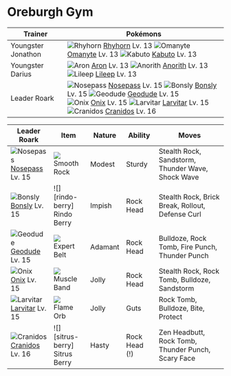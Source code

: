 # Oreburgh Gym

Trainer                    | Pokémons
---                        | ---
Youngster Jonathon         | ![][111]  [Rhyhorn] Lv. 13  ![][138]  [Omanyte] Lv. 13  ![][140]  [Kabuto] Lv. 13
Youngster Darius           | ![][304]  [Aron] Lv. 13  ![][347]  [Anorith] Lv. 13  ![][345]  [Lileep] Lv. 13
Leader Roark               | ![][299]  [Nosepass] Lv. 15  ![][438]  [Bonsly] Lv. 15  ![][074]  [Geodude] Lv. 15 <br> ![][095]  [Onix] Lv. 15  ![][246]  [Larvitar] Lv. 15  ![][408]  [Cranidos] Lv. 16

Leader Roark         | Item          | Nature  | Ability       | Moves
---                  | ---           | ---     | ---           | ---
![][299]<br> [Nosepass] Lv. 15        | ![][smooth-rock]<br> Smooth Rock        | Modest   | Sturdy              | Stealth Rock, Sandstorm, Thunder Wave, Shock Wave
![][438]<br> [Bonsly] Lv. 15          | ![][rindo-berry]<br> Rindo Berry        | Impish   | Rock Head           | Stealth Rock, Brick Break, Rollout, Defense Curl
![][074]<br> [Geodude] Lv. 15         | ![][expert-belt]<br> Expert Belt        | Adamant  | Rock Head           | Bulldoze, Rock Tomb, Fire Punch, Thunder Punch
![][095]<br> [Onix] Lv. 15            | ![][muscle-band]<br> Muscle Band        | Jolly    | Rock Head           | Stealth Rock, Rock Tomb, Bulldoze, Sandstorm
![][246]<br> [Larvitar] Lv. 15        | ![][flame-orb]<br> Flame Orb            | Jolly    | Guts                | Rock Tomb, Bulldoze, Bite, Protect
![][408]<br> [Cranidos] Lv. 16        | ![][sitrus-berry]<br> Sitrus Berry      | Hasty    | Rock Head (!)       | Zen Headbutt, Rock Tomb, Thunder Punch, Scary Face


[074]: https://raw.githubusercontent.com/PokeAPI/sprites/master/sprites/pokemon/74.png "Geodude"
[095]: https://raw.githubusercontent.com/PokeAPI/sprites/master/sprites/pokemon/95.png "Onix"
[111]: https://raw.githubusercontent.com/PokeAPI/sprites/master/sprites/pokemon/111.png "Rhyhorn"
[138]: https://raw.githubusercontent.com/PokeAPI/sprites/master/sprites/pokemon/138.png "Omanyte"
[140]: https://raw.githubusercontent.com/PokeAPI/sprites/master/sprites/pokemon/140.png "Kabuto"
[246]: https://raw.githubusercontent.com/PokeAPI/sprites/master/sprites/pokemon/246.png "Larvitar"
[299]: https://raw.githubusercontent.com/PokeAPI/sprites/master/sprites/pokemon/299.png "Nosepass"
[304]: https://raw.githubusercontent.com/PokeAPI/sprites/master/sprites/pokemon/304.png "Aron"
[345]: https://raw.githubusercontent.com/PokeAPI/sprites/master/sprites/pokemon/345.png "Lileep"
[347]: https://raw.githubusercontent.com/PokeAPI/sprites/master/sprites/pokemon/347.png "Anorith"
[408]: https://raw.githubusercontent.com/PokeAPI/sprites/master/sprites/pokemon/408.png "Cranidos"
[438]: https://raw.githubusercontent.com/PokeAPI/sprites/master/sprites/pokemon/438.png "Bonsly"
[Geodude]: /pokemon_changes/074/
[Onix]: /pokemon_changes/095/
[Rhyhorn]: /pokemon_changes/111/
[Omanyte]: /pokemon_changes/138/
[Kabuto]: /pokemon_changes/140/
[Larvitar]: /pokemon_changes/246/
[Nosepass]: /pokemon_changes/299/
[Aron]: /pokemon_changes/304/
[Lileep]: /pokemon_changes/345/
[Anorith]: /pokemon_changes/347/
[Cranidos]: /pokemon_changes/408/
[Bonsly]: /pokemon_changes/438/
[expert-belt]: https://raw.githubusercontent.com/PokeAPI/sprites/master/sprites/items/expert-belt.png
[flame-orb]: https://raw.githubusercontent.com/PokeAPI/sprites/master/sprites/items/flame-orb.png
[smooth-rock]: https://raw.githubusercontent.com/PokeAPI/sprites/master/sprites/items/smooth-rock.png
[muscle-band]: https://raw.githubusercontent.com/PokeAPI/sprites/master/sprites/items/muscle-band.png
